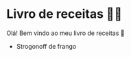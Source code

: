 #  Livro de receitas :man_cook:

Olá! Bem vindo ao meu livro de receitas :wave:

- Strogonoff de frango

